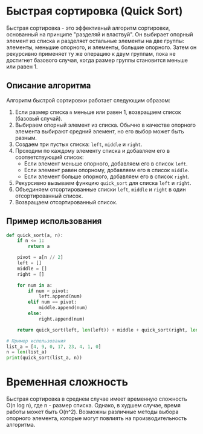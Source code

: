 # Быстрая сортировка (Quick Sort)

Быстрая сортировка - это эффективный алгоритм сортировки, основанный на принципе "разделяй и властвуй". Он выбирает опорный элемент из списка и разделяет остальные элементы на две группы: элементы, меньшие опорного, и элементы, большие опорного. Затем он рекурсивно применяет ту же операцию к двум группам, пока не достигнет базового случая, когда размер группы становится меньше или равен 1.

## Описание алгоритма

Алгоритм быстрой сортировки работает следующим образом:

1. Если размер списка `n` меньше или равен 1, возвращаем список (базовый случай).
2. Выбираем опорный элемент из списка. Обычно в качестве опорного элемента выбирают средний элемент, но его выбор может быть разным.
3. Создаем три пустых списка: `left`, `middle` и `right`.
4. Проходим по каждому элементу списка и добавляем его в соответствующий список:
   - Если элемент меньше опорного, добавляем его в список `left`.
   - Если элемент равен опорному, добавляем его в список `middle`.
   - Если элемент больше опорного, добавляем его в список `right`.
5. Рекурсивно вызываем функцию `quick_sort` для списка `left` и `right`.
6. Объединяем отсортированные списки `left`, `middle` и `right` в один отсортированный список.
7. Возвращаем отсортированный список.

## Пример использования

```python
def quick_sort(a, n):
    if n <= 1:
        return a

    pivot = a[n // 2]
    left = []
    middle = []
    right = []

    for num in a:
        if num < pivot:
            left.append(num)
        elif num == pivot:
            middle.append(num)
        else:
            right.append(num)

    return quick_sort(left, len(left)) + middle + quick_sort(right, len(right))

# Пример использования
list_a = [4, 9, 0, 17, 23, 4, 1, 0]
n = len(list_a)
print(quick_sort(list_a, n))
```

# Временная сложность
Быстрая сортировка в среднем случае имеет временную сложность O(n log n), где n - размер списка. Однако, в худшем случае, время работы может быть O(n^2). Возможны различные методы выбора опорного элемента, которые могут повлиять на производительность алгоритма.